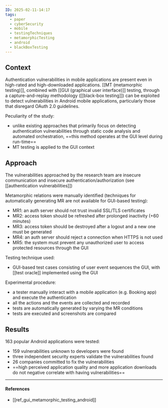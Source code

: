 ```yaml
---
ID: 2025-02-11-14:17
tags:
  - paper
  - cyberSecurity
  - mobile
  - testingTechniques
  - metamorphicTesting
  - android
  - blackBoxTesting
---
```

## Context

Authentication vulnerabilities in mobile applications are present even in high-rated and high-downloaded applications.
[[MT (metamorphic testing)]], combined with [[GUI (graphical user interface)]] testing, through a capture-and-replay methodology ([[black-box testing]]) can be exploited to detect vulnerabilities in Android mobile applications, particularly those that disregard OAuth 2.0 guidelines.

Peculiarity of the study:
- unlike existing approaches that primarily focus on detecting authentication vulnerabilities through static code analysis and automated orchestration, ==this method operates at the GUI level during run-time==
- MT testing is applied to the GUI context

## Approach

The vulnerabilities approached by the research team are insecure communication and insecure authentication/authorization (see [[authentication vulnerabilities]])

Metamorphic relations were manually identified (techniques for automatically generating MR are not available for GUI-based testing):
- MR1: an auth server should not trust invalid SSL/TLS certificates
- MR2: access token should be refreshed after prolonged inactivity (+60 minutes)
- MR3: access token should be destroyed after a logout and a new one must be generated
- MR4: an auth server should reject a connection when HTTPS is not used
- MR5: the system must prevent any unauthorized user to access protected resources through the GUI

Testing technique used:
- GUI-based test cases consisting of user event sequences the GUI, with [[test oracle]] implemented using the GUI

Experimental procedure:
- a tester manually interact with a mobile application (e.g. Booking app) and execute the authentication
- all the actions and the events are collected and recorded
- tests are automatically generated by varying the MR conditions
- tests are executed and screenshots are compared

## Results

163 popular Android applications were tested:
- 159 vulnerabilities unknown to developers were found
- three independent security experts validate the vulnerabilities found
- 26 companies committed to fix the vulnerabilities
- ==high perceived application quality and more application downloads do not negative correlate with having vulnerabilities==

---
#### References
- [[ref_gui_metamorphic_testing_android]]

[^1]: This is a note example. Use a note to give extra information without interrupting the reading flow